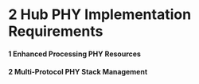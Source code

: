# 2 Hub PHY Implementation Requirements


#### 1 Enhanced Processing PHY Resources


#### 2 Multi-Protocol PHY Stack Management

